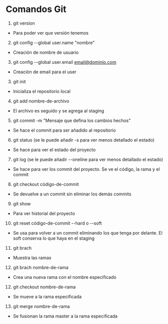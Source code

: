 # Comandos Git
1. git version
- Para poder ver que versión tenemos

2. git config --global user.name "nombre"
- Creación de nombre de usuario

3. git config --global user.email email@dominio.com
- Creación de email para el user

3. git init
- Inicializa el repositorio local

4. git add nombre-de-archivo
- El archivo es seguido y se agrega al staging

5. git commit -m "Mensaje que defina los cambios hechos"
- Se hace el commit para ser añadido al repositorio

6. git status (se le puede añadir -s para ver menos detallado el estado)
- Se hace para ver el estado del proyecto

7. git log (se le puede añadir --oneline para ver menos detallado el estado)
- Se hace para ver los commit del proyecto. Se ve el código, la rama y el commit

8. git checkout código-de-commit
- Se devuelve a un commit sin eliminar los demás commits

9. git show
- Para ver historial del proyecto

10. git reset código-de-commit --hard o --soft
- Se usa para volver a un commit eliminando los que tenga por delante. El soft conserva lo que haya en el staging

11. git brach
- Muestra las ramas

12. git brach nombre-de-rama
- Crea una nueva rama con el nombre especificado

12. git checkout nombre-de-rama
- Se mueve a la rama especificada

13. git merge nombre-de-rama
- Se fusionan la rama master a la rama especificada
